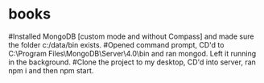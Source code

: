 # books

#Installed MongoDB [custom mode and without Compass] and made sure the folder c:/data/bin exists.
#Opened command prompt, CD'd to C:\Program Files\MongoDB\Server\4.0\bin and ran mongod. Left it running in the background.
#Clone the project to my desktop, CD'd into server, ran npm i and then npm start. 
